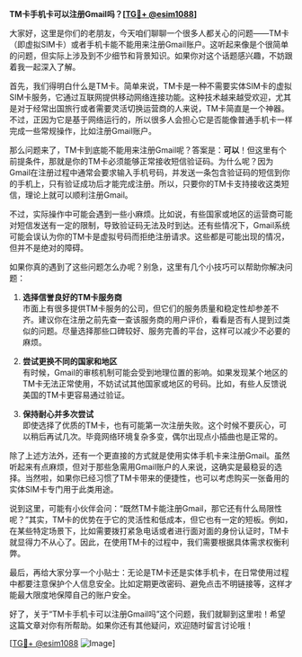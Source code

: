 **TM卡手机卡可以注册Gmail吗？[[TG💪+ @esim1088](https://t.me/s/esim1088)]**

大家好，这里是你们的老朋友，今天咱们聊聊一个很多人都关心的问题——TM卡（即虚拟SIM卡）或者手机卡能不能用来注册Gmail账户。这听起来像是个很简单的问题，但实际上涉及到不少细节和背景知识。如果你对这个话题感兴趣，不妨跟着我一起深入了解。

首先，我们得明白什么是TM卡。简单来说，TM卡是一种不需要实体SIM卡的虚拟SIM卡服务，它通过互联网提供移动网络连接功能。这种技术越来越受欢迎，尤其是对于经常出国旅行或者需要灵活切换运营商的人来说，TM卡简直是一个神器。不过，正因为它是基于网络运行的，所以很多人会担心它是否能像普通手机卡一样完成一些常规操作，比如注册Gmail账户。

那么问题来了，TM卡到底能不能用来注册Gmail呢？答案是：**可以**！但这里有个前提条件，那就是你的TM卡必须能够正常接收短信验证码。为什么呢？因为Gmail在注册过程中通常会要求输入手机号码，并发送一条包含验证码的短信到你的手机上，只有验证成功后才能完成注册。所以，只要你的TM卡支持接收这类短信，理论上就可以顺利注册Gmail。

不过，实际操作中可能会遇到一些小麻烦。比如说，有些国家或地区的运营商可能对短信发送有一定的限制，导致验证码无法及时到达。还有些情况下，Gmail系统可能会误认为你的TM卡是虚拟号码而拒绝注册请求。这些都是可能出现的情况，但并不是绝对的障碍。

如果你真的遇到了这些问题怎么办呢？别急，这里有几个小技巧可以帮助你解决问题：

1. **选择信誉良好的TM卡服务商**  
   市面上有很多提供TM卡服务的公司，但它们的服务质量和稳定性却参差不齐。建议你在注册之前先查一查该服务商的用户评价，看看是否有人提到过类似的问题。尽量选择那些口碑较好、服务完善的平台，这样可以减少不必要的麻烦。

2. **尝试更换不同的国家和地区**  
   有时候，Gmail的审核机制可能会受到地理位置的影响。如果发现某个地区的TM卡无法正常使用，不妨试试其他国家或地区的号码。比如，有些人反馈说美国的TM卡更容易通过验证。

3. **保持耐心并多次尝试**  
   即使选择了优质的TM卡，也有可能第一次注册失败。这个时候不要灰心，可以稍后再试几次。毕竟网络环境复杂多变，偶尔出现点小插曲也是正常的。

除了上述方法外，还有一个更直接的方式就是使用实体手机卡来注册Gmail。虽然听起来有点麻烦，但对于那些急需用Gmail账户的人来说，这确实是最稳妥的选择。当然啦，如果你已经习惯了TM卡带来的便捷性，也可以考虑购买一张备用的实体SIM卡专门用于此类用途。

说到这里，可能有小伙伴会问：“既然TM卡能注册Gmail，那它还有什么局限性呢？”其实，TM卡的优势在于它的灵活性和低成本，但它也有一定的短板。例如，在某些特定场景下，比如需要拨打紧急电话或者进行面对面的身份认证时，TM卡就显得力不从心了。因此，在使用TM卡的过程中，我们需要根据具体需求权衡利弊。

最后，再给大家分享一个小贴士：无论是TM卡还是实体手机卡，在日常使用过程中都要注意保护个人信息安全。比如定期更改密码、避免点击不明链接等，这样才能最大限度地保障自己的账户安全。

好了，关于“TM卡手机卡可以注册Gmail吗”这个问题，我们就聊到这里啦！希望这篇文章对你有所帮助。如果你还有其他疑问，欢迎随时留言讨论哦！

[[TG💪+ @esim1088](https://t.me/s/esim1088) ![Image](https://i.postimg.cc/4NQfJmqS/Snipaste-2025-05-13-00-14-12.png)]